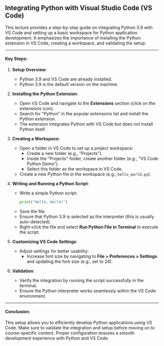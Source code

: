## Integrating Python with Visual Studio Code (VS Code)

This lecture provides a step-by-step guide on integrating Python 3.9 with VS Code and setting up a basic workspace for Python application development. It emphasizes the importance of installing the Python extension in VS Code, creating a workspace, and validating the setup.

---

#### Key Steps:

1. **Setup Overview**:

   - Python 3.9 and VS Code are already installed.
   - Python 3.9 is the default version on the machine.

2. **Installing the Python Extension**:

   - Open VS Code and navigate to the **Extensions** section (click on the extensions icon).
   - Search for "Python" in the popular extensions list and install the Python extension.
   - The extension integrates Python with VS Code but does not install Python itself.

3. **Creating a Workspace**:

   - Open a folder in VS Code to set up a project workspace:
     - Create a new folder (e.g., "Projects").
     - Inside the "Projects" folder, create another folder (e.g., "VS Code Python Demo").
     - Select this folder as the workspace in VS Code.
   - Create a new Python file in the workspace (e.g., `hello_world.py`).

4. **Writing and Running a Python Script**:

   - Write a simple Python script:
     ```python
     print("Hello, World!")
     ```
   - Save the file.
   - Ensure that Python 3.9 is selected as the interpreter (this is usually auto-detected).
   - Right-click the file and select **Run Python File in Terminal** to execute the script.

5. **Customizing VS Code Settings**:

   - Adjust settings for better usability:
     - Increase font size by navigating to **File > Preferences > Settings** and updating the font size (e.g., set to 24).

6. **Validation**:
   - Verify the integration by running the script successfully in the terminal.
   - Ensure the Python interpreter works seamlessly within the VS Code environment.

---

#### Conclusion:

This setup allows you to efficiently develop Python applications using VS Code. Make sure to validate the integration and setup before moving on to course-specific content. Proper configuration ensures a smooth development experience with Python and VS Code.
